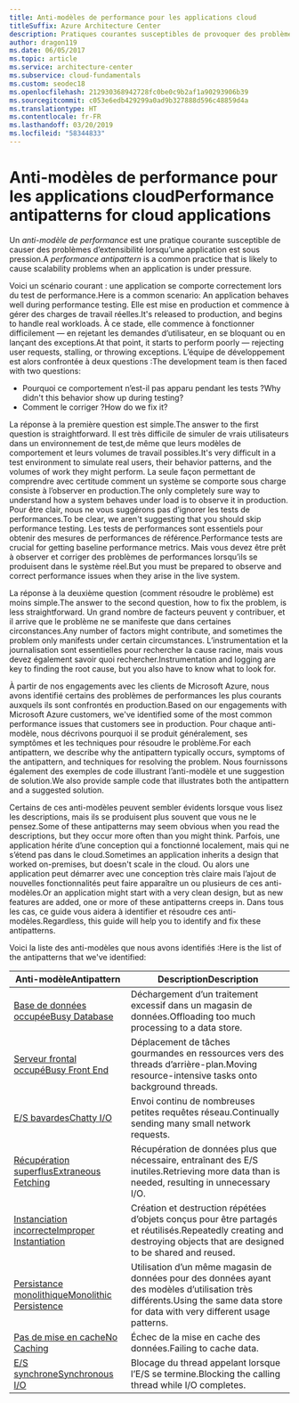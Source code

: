 ```yaml
---
title: Anti-modèles de performance pour les applications cloud
titleSuffix: Azure Architecture Center
description: Pratiques courantes susceptibles de provoquer des problèmes d’extensibilité.
author: dragon119
ms.date: 06/05/2017
ms.topic: article
ms.service: architecture-center
ms.subservice: cloud-fundamentals
ms.custom: seodec18
ms.openlocfilehash: 212930368942728fc0be0c9b2af1a90293906b39
ms.sourcegitcommit: c053e6edb429299a0ad9b327888d596c48859d4a
ms.translationtype: HT
ms.contentlocale: fr-FR
ms.lasthandoff: 03/20/2019
ms.locfileid: "58344833"
---
```

# <a name="performance-antipatterns-for-cloud-applications"></a><span data-ttu-id="dd7c5-103">Anti-modèles de performance pour les applications cloud</span><span class="sxs-lookup"><span data-stu-id="dd7c5-103">Performance antipatterns for cloud applications</span></span>

<span data-ttu-id="dd7c5-104">Un *anti-modèle de performance* est une pratique courante susceptible de causer des problèmes d’extensibilité lorsqu’une application est sous pression.</span><span class="sxs-lookup"><span data-stu-id="dd7c5-104">A *performance antipattern* is a common practice that is likely to cause scalability problems when an application is under pressure.</span></span>

<span data-ttu-id="dd7c5-105">Voici un scénario courant : une application se comporte correctement lors du test de performance.</span><span class="sxs-lookup"><span data-stu-id="dd7c5-105">Here is a common scenario: An application behaves well during performance testing.</span></span> <span data-ttu-id="dd7c5-106">Elle est mise en production et commence à gérer des charges de travail réelles.</span><span class="sxs-lookup"><span data-stu-id="dd7c5-106">It's released to production, and begins to handle real workloads.</span></span> <span data-ttu-id="dd7c5-107">À ce stade, elle commence à fonctionner difficilement &mdash; en rejetant les demandes d’utilisateur, en se bloquant ou en lançant des exceptions.</span><span class="sxs-lookup"><span data-stu-id="dd7c5-107">At that point, it starts to perform poorly &mdash; rejecting user requests, stalling, or throwing exceptions.</span></span> <span data-ttu-id="dd7c5-108">L’équipe de développement est alors confrontée à deux questions :</span><span class="sxs-lookup"><span data-stu-id="dd7c5-108">The development team is then faced with two questions:</span></span>

- <span data-ttu-id="dd7c5-109">Pourquoi ce comportement n’est-il pas apparu pendant les tests ?</span><span class="sxs-lookup"><span data-stu-id="dd7c5-109">Why didn't this behavior show up during testing?</span></span>
- <span data-ttu-id="dd7c5-110">Comment le corriger ?</span><span class="sxs-lookup"><span data-stu-id="dd7c5-110">How do we fix it?</span></span>

<span data-ttu-id="dd7c5-111">La réponse à la première question est simple.</span><span class="sxs-lookup"><span data-stu-id="dd7c5-111">The answer to the first question is straightforward.</span></span> <span data-ttu-id="dd7c5-112">Il est très difficile de simuler de vrais utilisateurs dans un environnement de test,de même que leurs modèles de comportement et leurs volumes de travail possibles.</span><span class="sxs-lookup"><span data-stu-id="dd7c5-112">It's very difficult in a test environment to simulate real users, their behavior patterns, and the volumes of work they might perform.</span></span> <span data-ttu-id="dd7c5-113">La seule façon permettant de comprendre avec certitude comment un système se comporte sous charge consiste à l’observer en production.</span><span class="sxs-lookup"><span data-stu-id="dd7c5-113">The only completely sure way to understand how a system behaves under load is to observe it in production.</span></span> <span data-ttu-id="dd7c5-114">Pour être clair, nous ne vous suggérons pas d’ignorer les tests de performances.</span><span class="sxs-lookup"><span data-stu-id="dd7c5-114">To be clear, we aren't suggesting that you should skip performance testing.</span></span> <span data-ttu-id="dd7c5-115">Les tests de performances sont essentiels pour obtenir des mesures de performances de référence.</span><span class="sxs-lookup"><span data-stu-id="dd7c5-115">Performance tests are crucial for getting baseline performance metrics.</span></span> <span data-ttu-id="dd7c5-116">Mais vous devez être prêt à observer et corriger des problèmes de performances lorsqu’ils se produisent dans le système réel.</span><span class="sxs-lookup"><span data-stu-id="dd7c5-116">But you must be prepared to observe and correct performance issues when they arise in the live system.</span></span>

<span data-ttu-id="dd7c5-117">La réponse à la deuxième question (comment résoudre le problème) est moins simple.</span><span class="sxs-lookup"><span data-stu-id="dd7c5-117">The answer to the second question, how to fix the problem, is less straightforward.</span></span> <span data-ttu-id="dd7c5-118">Un grand nombre de facteurs peuvent y contribuer, et il arrive que le problème ne se manifeste que dans certaines circonstances.</span><span class="sxs-lookup"><span data-stu-id="dd7c5-118">Any number of factors might contribute, and sometimes the problem only manifests under certain circumstances.</span></span> <span data-ttu-id="dd7c5-119">L’instrumentation et la journalisation sont essentielles pour rechercher la cause racine, mais vous devez également savoir quoi rechercher.</span><span class="sxs-lookup"><span data-stu-id="dd7c5-119">Instrumentation and logging are key to finding the root cause, but you also have to know what to look for.</span></span>

<span data-ttu-id="dd7c5-120">À partir de nos engagements avec les clients de Microsoft Azure, nous avons identifié certains des problèmes de performances les plus courants auxquels ils sont confrontés en production.</span><span class="sxs-lookup"><span data-stu-id="dd7c5-120">Based on our engagements with Microsoft Azure customers, we've identified some of the most common performance issues that customers see in production.</span></span> <span data-ttu-id="dd7c5-121">Pour chaque anti-modèle, nous décrivons pourquoi il se produit généralement, ses symptômes et les techniques pour résoudre le problème.</span><span class="sxs-lookup"><span data-stu-id="dd7c5-121">For each antipattern, we describe why the antipattern typically occurs, symptoms of the antipattern, and techniques for resolving the problem.</span></span> <span data-ttu-id="dd7c5-122">Nous fournissons également des exemples de code illustrant l’anti-modèle et une suggestion de solution.</span><span class="sxs-lookup"><span data-stu-id="dd7c5-122">We also provide sample code that illustrates both the antipattern and a suggested solution.</span></span>

<span data-ttu-id="dd7c5-123">Certains de ces anti-modèles peuvent sembler évidents lorsque vous lisez les descriptions, mais ils se produisent plus souvent que vous ne le pensez.</span><span class="sxs-lookup"><span data-stu-id="dd7c5-123">Some of these antipatterns may seem obvious when you read the descriptions, but they occur more often than you might think.</span></span> <span data-ttu-id="dd7c5-124">Parfois, une application hérite d’une conception qui a fonctionné localement, mais qui ne s’étend pas dans le cloud.</span><span class="sxs-lookup"><span data-stu-id="dd7c5-124">Sometimes an application inherits a design that worked on-premises, but doesn't scale in the cloud.</span></span> <span data-ttu-id="dd7c5-125">Ou alors une application peut démarrer avec une conception très claire mais l’ajout de nouvelles fonctionnalités peut faire apparaître un ou plusieurs de ces anti-modèles.</span><span class="sxs-lookup"><span data-stu-id="dd7c5-125">Or an application might start with a very clean design, but as new features are added, one or more of these antipatterns creeps in.</span></span> <span data-ttu-id="dd7c5-126">Dans tous les cas, ce guide vous aidera à identifier et résoudre ces anti-modèles.</span><span class="sxs-lookup"><span data-stu-id="dd7c5-126">Regardless, this guide will help you to identify and fix these antipatterns.</span></span>

<span data-ttu-id="dd7c5-127">Voici la liste des anti-modèles que nous avons identifiés :</span><span class="sxs-lookup"><span data-stu-id="dd7c5-127">Here is the list of the antipatterns that we've identified:</span></span>

| <span data-ttu-id="dd7c5-128">Anti-modèle</span><span class="sxs-lookup"><span data-stu-id="dd7c5-128">Antipattern</span></span> | <span data-ttu-id="dd7c5-129">Description</span><span class="sxs-lookup"><span data-stu-id="dd7c5-129">Description</span></span> |
|-------------|-------------|
| <span data-ttu-id="dd7c5-130">[Base de données occupée][BusyDatabase]</span><span class="sxs-lookup"><span data-stu-id="dd7c5-130">[Busy Database][BusyDatabase]</span></span> | <span data-ttu-id="dd7c5-131">Déchargement d’un traitement excessif dans un magasin de données.</span><span class="sxs-lookup"><span data-stu-id="dd7c5-131">Offloading too much processing to a data store.</span></span> |
| <span data-ttu-id="dd7c5-132">[Serveur frontal occupé][BusyFrontEnd]</span><span class="sxs-lookup"><span data-stu-id="dd7c5-132">[Busy Front End][BusyFrontEnd]</span></span> | <span data-ttu-id="dd7c5-133">Déplacement de tâches gourmandes en ressources vers des threads d’arrière-plan.</span><span class="sxs-lookup"><span data-stu-id="dd7c5-133">Moving resource-intensive tasks onto background threads.</span></span> |
| <span data-ttu-id="dd7c5-134">[E/S bavardes][ChattyIO]</span><span class="sxs-lookup"><span data-stu-id="dd7c5-134">[Chatty I/O][ChattyIO]</span></span> | <span data-ttu-id="dd7c5-135">Envoi continu de nombreuses petites requêtes réseau.</span><span class="sxs-lookup"><span data-stu-id="dd7c5-135">Continually sending many small network requests.</span></span> |
| <span data-ttu-id="dd7c5-136">[Récupération superflus][ExtraneousFetching]</span><span class="sxs-lookup"><span data-stu-id="dd7c5-136">[Extraneous Fetching][ExtraneousFetching]</span></span> | <span data-ttu-id="dd7c5-137">Récupération de données plus que nécessaire, entraînant des E/S inutiles.</span><span class="sxs-lookup"><span data-stu-id="dd7c5-137">Retrieving more data than is needed, resulting in unnecessary I/O.</span></span> |
| <span data-ttu-id="dd7c5-138">[Instanciation incorrecte][ImproperInstantiation]</span><span class="sxs-lookup"><span data-stu-id="dd7c5-138">[Improper Instantiation][ImproperInstantiation]</span></span> | <span data-ttu-id="dd7c5-139">Création et destruction répétées d’objets conçus pour être partagés et réutilisés.</span><span class="sxs-lookup"><span data-stu-id="dd7c5-139">Repeatedly creating and destroying objects that are designed to be shared and reused.</span></span> |
| <span data-ttu-id="dd7c5-140">[Persistance monolithique][MonolithicPersistence]</span><span class="sxs-lookup"><span data-stu-id="dd7c5-140">[Monolithic Persistence][MonolithicPersistence]</span></span> | <span data-ttu-id="dd7c5-141">Utilisation d’un même magasin de données pour des données ayant des modèles d’utilisation très différents.</span><span class="sxs-lookup"><span data-stu-id="dd7c5-141">Using the same data store for data with very different usage patterns.</span></span> |
| <span data-ttu-id="dd7c5-142">[Pas de mise en cache][NoCaching]</span><span class="sxs-lookup"><span data-stu-id="dd7c5-142">[No Caching][NoCaching]</span></span> | <span data-ttu-id="dd7c5-143">Échec de la mise en cache des données.</span><span class="sxs-lookup"><span data-stu-id="dd7c5-143">Failing to cache data.</span></span> |
| <span data-ttu-id="dd7c5-144">[E/S synchrone][SynchronousIO]</span><span class="sxs-lookup"><span data-stu-id="dd7c5-144">[Synchronous I/O][SynchronousIO]</span></span> | <span data-ttu-id="dd7c5-145">Blocage du thread appelant lorsque l’E/S se termine.</span><span class="sxs-lookup"><span data-stu-id="dd7c5-145">Blocking the calling thread while I/O completes.</span></span> |

[BusyDatabase]: ./busy-database/index.md
[BusyFrontEnd]: ./busy-front-end/index.md
[ChattyIO]: ./chatty-io/index.md
[ExtraneousFetching]: ./extraneous-fetching/index.md
[ImproperInstantiation]: ./improper-instantiation/index.md
[MonolithicPersistence]: ./monolithic-persistence/index.md
[NoCaching]: ./no-caching/index.md
[SynchronousIO]: ./synchronous-io/index.md
